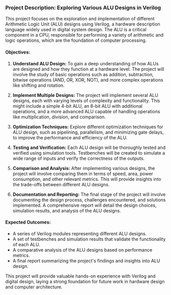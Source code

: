 ### Project Description: Exploring Various ALU Designs in Verilog

This project focuses on the exploration and implementation of different Arithmetic Logic Unit (ALU) designs using Verilog, a hardware description language widely used in digital system design. The ALU is a critical component in a CPU, responsible for performing a variety of arithmetic and logic operations, which are the foundation of computer processing.

#### Objectives:
1. **Understand ALU Design:** To gain a deep understanding of how ALUs are designed and how they function at a hardware level. The project will involve the study of basic operations such as addition, subtraction, bitwise operations (AND, OR, XOR, NOT), and more complex operations like shifting and rotation.

2. **Implement Multiple Designs:** The project will implement several ALU designs, each with varying levels of complexity and functionality. This might include a simple 4-bit ALU, an 8-bit ALU with additional operations, and a more advanced ALU capable of handling operations like multiplication, division, and comparison.

3. **Optimization Techniques:** Explore different optimization techniques for ALU design, such as pipelining, parallelism, and minimizing gate delays, to improve the performance and efficiency of the ALU.

4. **Testing and Verification:** Each ALU design will be thoroughly tested and verified using simulation tools. Testbenches will be created to simulate a wide range of inputs and verify the correctness of the outputs.

5. **Comparison and Analysis:** After implementing various designs, the project will involve comparing them in terms of speed, area, power consumption, and other relevant metrics. This will provide insights into the trade-offs between different ALU designs.

6. **Documentation and Reporting:** The final stage of the project will involve documenting the design process, challenges encountered, and solutions implemented. A comprehensive report will detail the design choices, simulation results, and analysis of the ALU designs.

#### Expected Outcomes:
- A series of Verilog modules representing different ALU designs.
- A set of testbenches and simulation results that validate the functionality of each ALU.
- A comparative analysis of the ALU designs based on performance metrics.
- A final report summarizing the project's findings and insights into ALU design.

This project will provide valuable hands-on experience with Verilog and digital design, laying a strong foundation for future work in hardware design and computer architecture.
